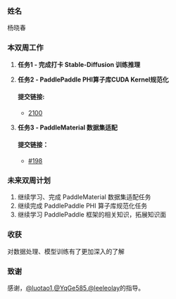 ### 姓名

杨晓春

### 本双周工作

1. **任务1 - 完成打卡 Stable-Diffusion 训练推理**
   
2. **任务2 - PaddlePaddle PHI算子库CUDA Kernel规范化**
   #### 提交链接:
   - [2100](https://github.com/PaddlePaddle/PaddleCustomDevice/pull/2100)
   
3. **任务3 - PaddleMaterial 数据集适配**
   #### 提交链接：
   - [#198](https://github.com/PaddlePaddle/PaddleMaterials/pull/198)

### 未来双周计划

1. 继续学习、完成 PaddleMaterial 数据集适配任务
2. 继续完成 PaddlePaddle PHI 算子库规范化任务
3. 继续学习 PaddlePaddle 框架的相关知识，拓展知识面

### 收获
对数据处理、模型训练有了更加深入的了解

### 致谢

感谢，[@luotao1](https://github.com/luotao1),[@YqGe585](https://github.com/YqGe585),[@leeleolay](https://github.com/leeleolay)的指导。
